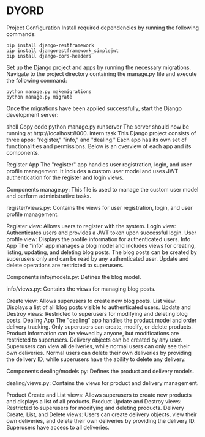 # DYORD

Project Configuration
Install required dependencies by running the following commands:


    pip install django-restframework
    pip install djangorestframework_simplejwt
    pip install django-cors-headers

Set up the Django project and apps by running the necessary migrations. Navigate to the project directory containing the manage.py file and execute the following command:

    python manage.py makemigrations
    python manage.py migrate
Once the migrations have been applied successfully, start the Django development server:

shell
Copy code
python manage.py runserver
The server should now be running at http://localhost:8000.
intern task
This Django project consists of three apps: "register," "info," and "dealing." Each app has its own set of functionalities and permissions. Below is an overview of each app and its components.

Register App
The "register" app handles user registration, login, and user profile management. It includes a custom user model and uses JWT authentication for the register and login views.

Components
manage.py: This file is used to manage the custom user model and perform administrative tasks.

register/views.py: Contains the views for user registration, login, and user profile management.

Register view: Allows users to register with the system.
Login view: Authenticates users and provides a JWT token upon successful login.
User profile view: Displays the profile information for authenticated users.
Info App
The "info" app manages a blog model and includes views for creating, listing, updating, and deleting blog posts. The blog posts can be created by superusers only and can be read by any authenticated user. Update and delete operations are restricted to superusers.

Components
info/models.py: Defines the blog model.

info/views.py: Contains the views for managing blog posts.

Create view: Allows superusers to create new blog posts.
List view: Displays a list of all blog posts visible to authenticated users.
Update and Destroy views: Restricted to superusers for modifying and deleting blog posts.
Dealing App
The "dealing" app handles the product model and order delivery tracking. Only superusers can create, modify, or delete products. Product information can be viewed by anyone, but modifications are restricted to superusers. Delivery objects can be created by any user. Superusers can view all deliveries, while normal users can only see their own deliveries. Normal users can delete their own deliveries by providing the delivery ID, while superusers have the ability to delete any delivery.

Components
dealing/models.py: Defines the product and delivery models.

dealing/views.py: Contains the views for product and delivery management.

Product Create and List views: Allows superusers to create new products and displays a list of all products.
Product Update and Destroy views: Restricted to superusers for modifying and deleting products.
Delivery Create, List, and Delete views: Users can create delivery objects, view their own deliveries, and delete their own deliveries by providing the delivery ID. Superusers have access to all deliveries.
